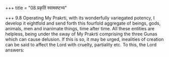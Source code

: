 +++
title = "08 प्रकृतिं स्वामवष्टभ्य"

+++
9.8 Operating My Prakrti, with its wonderfully variegated potency, I develop it eightfold and send forth this fourfold aggregate of beings,
gods, animals, men and inanimate things, time after time. All these entities are helpless, being under the sway of My Prakrti comprising the three Gunas which can cause delusion. If this is so, it may be urged,
inealities of creation can be said to affect the Lord with cruelty,
partiality etc. To this, the Lord answers:
